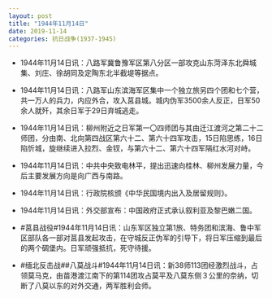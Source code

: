 ```yaml
---
layout: post
title: "1944年11月14日"
date: 2019-11-14
categories: 抗日战争(1937-1945)
---
```


<meta name="referrer" content="no-referrer" />

- 1944年11月14日讯：八路军冀鲁豫军区第八分区一部攻克山东菏泽东北舜城集、刘庄、徐胡同及定陶东北半截堤等据点。 

- 1944年11月14日讯：八路军山东滨海军区集中一个独立旅另四个团和七个营，共一万人的兵力，内应外合，攻入莒县城。城内伪军3500余人反正，日军50余人就歼，其余日军于29日弃城逃走。 

- 1944年11月14日讯：柳州附近之日军第一〇四师团与其由迁江渡河之第二十二师团，分由南、北向第四战区第六十二、第六十四军攻击，15日陷思练，16日陷忻城，旋继续进入拉烈、金钗，与第六十二、第六十四军隔红水河对峙。 

- 1944年11月14日讯：中共中央致电林平，提出迅速向桂林、柳州发展力量，今后主要发展方向是向广西与南路。 

- 1944年11月14日讯：行政院核颁《中华民国境内出入及居留规则》。 

- 1944年11月14日讯：外交部宣布：中国政府正式承认叙利亚及黎巴嫩二国。 

- #莒县战役#1944年11月14日讯：山东军区独立第1旅、特务团和滨海、鲁中军区部队各一部对莒县发起攻击，在守城反正伪军的引导下，将日军压缩到最后的两个碉堡内。日军顽强抵抗，死守待援。 

- #缅北反击战##八莫战斗#1944年11月14日讯：新38师113团经激烈战斗，占领莫马克，由苗港渡江南下的第114团攻占莫平及八莫东侧３公里的奈纳，切断了八莫以东的对外交通，两军胜利会师。 

